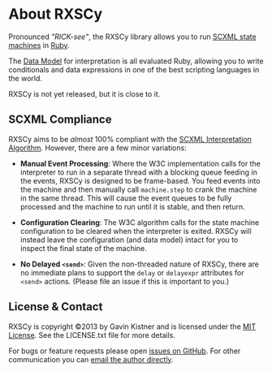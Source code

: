 # About RXSCy

Pronounced _"RICK-see"_, the RXSCy library allows you to run [SCXML state machines](http://www.w3.org/TR/scxml/) in [Ruby](http://www.ruby-lang.org/).

The [Data Model](http://www.w3.org/TR/scxml/#data-module) for interpretation is all evaluated Ruby, allowing you to write conditionals and data expressions in one of the best scripting languages in the world.

RXSCy is not yet released, but it is close to it.

## SCXML Compliance

RXSCy aims to be _almost_ 100% compliant with the [SCXML Interpretation Algorithm](http://www.w3.org/TR/scxml/#AlgorithmforSCXMLInterpretation). However, there are a few minor variations:

* **Manual Event Processing**: Where the W3C implementation calls for the interpreter to run in a separate thread with a blocking queue feeding in the events, RXSCy is designed to be frame-based. You feed events into the machine and then manually call `machine.step` to crank the machine in the same thread. This will cause the event queues to be fully processed and the machine to run until it is stable, and then return.

* **Configuration Clearing**: The W3C algorithm calls for the state machine configuration to be cleared when the interpreter is exited. RXSCy will instead leave the configuration (and data model) intact for you to inspect the final state of the machine.

* **No Delayed `<send>`**: Given the non-threaded nature of RXSCy, there are no immediate plans to support the `delay` or `delayexpr` attributes for `<send>` actions. (Please file an issue if this is important to you.)

## License & Contact

RXSCy is copyright ©2013 by Gavin Kistner and is licensed under the [MIT License](http://opensource.org/licenses/MIT). See the LICENSE.txt file for more details.

For bugs or feature requests please open [issues on GitHub](https://github.com/Phrogz/RXSCy/issues). For other communication you can [email the author directly](mailto:!@phrogz.net?subject=RXSCy).